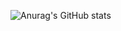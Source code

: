 
![Anurag's GitHub stats](https://github-readme-stats.vercel.app/api?username=haifenggo&show_icons=true&theme=github_dark)

<!--
**haifenggo/haifenggo** is a ✨ _special_ ✨ repository because its `README.md` (this file) appears on your GitHub profile.
github_dark


## Hi there 👋



[![Anurag's GitHub stats](https://github-readme-stats.vercel.app/api?username=haifenggo)](https://github.com/anuraghazra/github-readme-stats)



Here are some ideas to get you started:

- 🔭 I’m currently working on ...
- 🌱 I’m currently learning ...
- 👯 I’m looking to collaborate on ...
- 🤔 I’m looking for help with ...
- 💬 Ask me about ...
- 📫 How to reach me: ...
- 😄 Pronouns: ...
- ⚡ Fun fact: ...
-->
